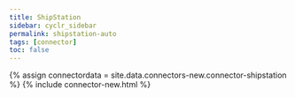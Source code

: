 ```yaml
---
title: ShipStation
sidebar: cyclr_sidebar
permalink: shipstation-auto
tags: [connector]
toc: false
---
```

{% assign connectordata = site.data.connectors-new.connector-shipstation %}
{% include connector-new.html %}	